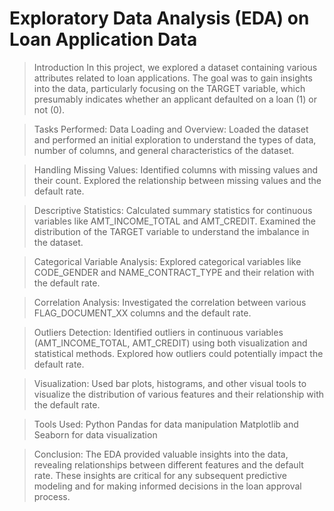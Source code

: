 # Exploratory Data Analysis (EDA) on Loan Application Data

> Introduction
In this project, we explored a dataset containing various attributes related to loan applications. The goal was to gain insights into the data, particularly focusing on the TARGET variable, which presumably indicates whether an applicant defaulted on a loan (1) or not (0).

> Tasks Performed:
Data Loading and Overview: Loaded the dataset and performed an initial exploration to understand the types of data, number of columns, and general characteristics of the dataset.

> Handling Missing Values:
Identified columns with missing values and their count.
Explored the relationship between missing values and the default rate.

> Descriptive Statistics:
Calculated summary statistics for continuous variables like AMT_INCOME_TOTAL and AMT_CREDIT.
Examined the distribution of the TARGET variable to understand the imbalance in the dataset.

> Categorical Variable Analysis:
Explored categorical variables like CODE_GENDER and NAME_CONTRACT_TYPE and their relation with the default rate.

> Correlation Analysis:
Investigated the correlation between various FLAG_DOCUMENT_XX columns and the default rate.

> Outliers Detection:
Identified outliers in continuous variables (AMT_INCOME_TOTAL, AMT_CREDIT) using both visualization and statistical methods.
Explored how outliers could potentially impact the default rate.

> Visualization:
Used bar plots, histograms, and other visual tools to visualize the distribution of various features and their relationship with the default rate.

> Tools Used:
Python
Pandas for data manipulation
Matplotlib and Seaborn for data visualization

> Conclusion:
The EDA provided valuable insights into the data, revealing relationships between different features and the default rate. These insights are critical for any subsequent predictive modeling and for making informed decisions in the loan approval process.
